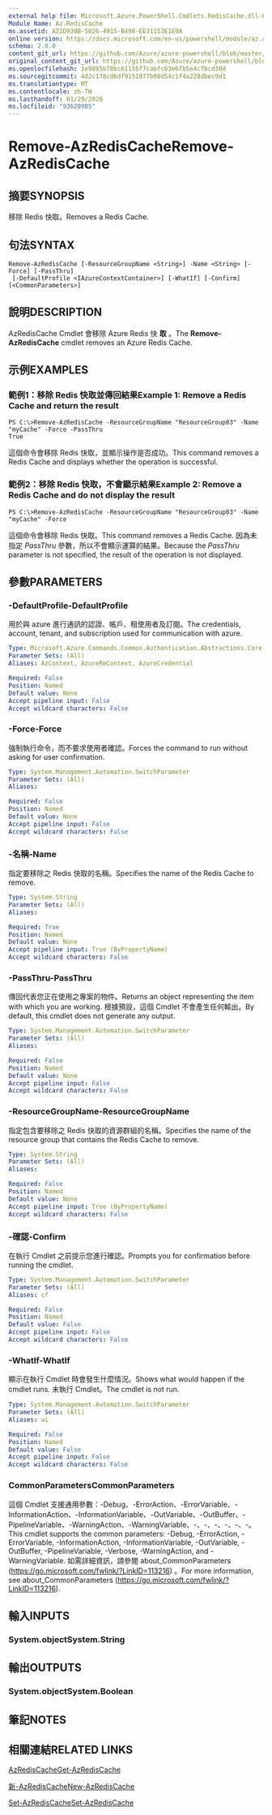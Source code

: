 ```yaml
---
external help file: Microsoft.Azure.PowerShell.Cmdlets.RedisCache.dll-Help.xml
Module Name: Az.RedisCache
ms.assetid: A22D930B-5026-4915-B498-EE31153E1E9A
online version: https://docs.microsoft.com/en-us/powershell/module/az.rediscache/remove-azrediscache
schema: 2.0.0
content_git_url: https://github.com/Azure/azure-powershell/blob/master/src/RedisCache/RedisCache/help/Remove-AzRedisCache.md
original_content_git_url: https://github.com/Azure/azure-powershell/blob/master/src/RedisCache/RedisCache/help/Remove-AzRedisCache.md
ms.openlocfilehash: 1e9895b78bc61155f7cabfc63e6fb5e4cfbcd30d
ms.sourcegitcommit: 4d2c178cd6df9151877b08d54c1f4a228dbec9d1
ms.translationtype: MT
ms.contentlocale: zh-TW
ms.lasthandoff: 01/29/2020
ms.locfileid: "93620985"
---
```

# <span data-ttu-id="7c10a-101">Remove-AzRedisCache</span><span class="sxs-lookup"><span data-stu-id="7c10a-101">Remove-AzRedisCache</span></span>

## <span data-ttu-id="7c10a-102">摘要</span><span class="sxs-lookup"><span data-stu-id="7c10a-102">SYNOPSIS</span></span>
<span data-ttu-id="7c10a-103">移除 Redis 快取。</span><span class="sxs-lookup"><span data-stu-id="7c10a-103">Removes a Redis Cache.</span></span>

## <span data-ttu-id="7c10a-104">句法</span><span class="sxs-lookup"><span data-stu-id="7c10a-104">SYNTAX</span></span>

```
Remove-AzRedisCache [-ResourceGroupName <String>] -Name <String> [-Force] [-PassThru]
 [-DefaultProfile <IAzureContextContainer>] [-WhatIf] [-Confirm] [<CommonParameters>]
```

## <span data-ttu-id="7c10a-105">說明</span><span class="sxs-lookup"><span data-stu-id="7c10a-105">DESCRIPTION</span></span>
<span data-ttu-id="7c10a-106">AzRedisCache Cmdlet 會移除 Azure Redis 快 **取** 。</span><span class="sxs-lookup"><span data-stu-id="7c10a-106">The **Remove-AzRedisCache** cmdlet removes an Azure Redis Cache.</span></span>

## <span data-ttu-id="7c10a-107">示例</span><span class="sxs-lookup"><span data-stu-id="7c10a-107">EXAMPLES</span></span>

### <span data-ttu-id="7c10a-108">範例1：移除 Redis 快取並傳回結果</span><span class="sxs-lookup"><span data-stu-id="7c10a-108">Example 1: Remove a Redis Cache and return the result</span></span>
```
PS C:\>Remove-AzRedisCache -ResourceGroupName "ResourceGroup03" -Name "myCache" -Force -PassThru
True
```

<span data-ttu-id="7c10a-109">這個命令會移除 Redis 快取，並顯示操作是否成功。</span><span class="sxs-lookup"><span data-stu-id="7c10a-109">This command removes a Redis Cache and displays whether the operation is successful.</span></span>

### <span data-ttu-id="7c10a-110">範例2：移除 Redis 快取，不會顯示結果</span><span class="sxs-lookup"><span data-stu-id="7c10a-110">Example 2: Remove a Redis Cache and do not display the result</span></span>
```
PS C:\>Remove-AzRedisCache -ResourceGroupName "ResourceGroup03" -Name "myCache" -Force
```

<span data-ttu-id="7c10a-111">這個命令會移除 Redis 快取。</span><span class="sxs-lookup"><span data-stu-id="7c10a-111">This command removes a Redis Cache.</span></span>
<span data-ttu-id="7c10a-112">因為未指定 *PassThru* 參數，所以不會顯示運算的結果。</span><span class="sxs-lookup"><span data-stu-id="7c10a-112">Because the *PassThru* parameter is not specified, the result of the operation is not displayed.</span></span>

## <span data-ttu-id="7c10a-113">參數</span><span class="sxs-lookup"><span data-stu-id="7c10a-113">PARAMETERS</span></span>

### <span data-ttu-id="7c10a-114">-DefaultProfile</span><span class="sxs-lookup"><span data-stu-id="7c10a-114">-DefaultProfile</span></span>
<span data-ttu-id="7c10a-115">用於與 azure 進行通訊的認證、帳戶、租使用者及訂閱。</span><span class="sxs-lookup"><span data-stu-id="7c10a-115">The credentials, account, tenant, and subscription used for communication with azure.</span></span>

```yaml
Type: Microsoft.Azure.Commands.Common.Authentication.Abstractions.Core.IAzureContextContainer
Parameter Sets: (All)
Aliases: AzContext, AzureRmContext, AzureCredential

Required: False
Position: Named
Default value: None
Accept pipeline input: False
Accept wildcard characters: False
```

### <span data-ttu-id="7c10a-116">-Force</span><span class="sxs-lookup"><span data-stu-id="7c10a-116">-Force</span></span>
<span data-ttu-id="7c10a-117">強制執行命令，而不要求使用者確認。</span><span class="sxs-lookup"><span data-stu-id="7c10a-117">Forces the command to run without asking for user confirmation.</span></span>

```yaml
Type: System.Management.Automation.SwitchParameter
Parameter Sets: (All)
Aliases:

Required: False
Position: Named
Default value: None
Accept pipeline input: False
Accept wildcard characters: False
```

### <span data-ttu-id="7c10a-118">-名稱</span><span class="sxs-lookup"><span data-stu-id="7c10a-118">-Name</span></span>
<span data-ttu-id="7c10a-119">指定要移除之 Redis 快取的名稱。</span><span class="sxs-lookup"><span data-stu-id="7c10a-119">Specifies the name of the Redis Cache to remove.</span></span>

```yaml
Type: System.String
Parameter Sets: (All)
Aliases:

Required: True
Position: Named
Default value: None
Accept pipeline input: True (ByPropertyName)
Accept wildcard characters: False
```

### <span data-ttu-id="7c10a-120">-PassThru</span><span class="sxs-lookup"><span data-stu-id="7c10a-120">-PassThru</span></span>
<span data-ttu-id="7c10a-121">傳回代表您正在使用之專案的物件。</span><span class="sxs-lookup"><span data-stu-id="7c10a-121">Returns an object representing the item with which you are working.</span></span>
<span data-ttu-id="7c10a-122">根據預設，這個 Cmdlet 不會產生任何輸出。</span><span class="sxs-lookup"><span data-stu-id="7c10a-122">By default, this cmdlet does not generate any output.</span></span>

```yaml
Type: System.Management.Automation.SwitchParameter
Parameter Sets: (All)
Aliases:

Required: False
Position: Named
Default value: None
Accept pipeline input: False
Accept wildcard characters: False
```

### <span data-ttu-id="7c10a-123">-ResourceGroupName</span><span class="sxs-lookup"><span data-stu-id="7c10a-123">-ResourceGroupName</span></span>
<span data-ttu-id="7c10a-124">指定包含要移除之 Redis 快取的資源群組的名稱。</span><span class="sxs-lookup"><span data-stu-id="7c10a-124">Specifies the name of the resource group that contains the Redis Cache to remove.</span></span>

```yaml
Type: System.String
Parameter Sets: (All)
Aliases:

Required: False
Position: Named
Default value: None
Accept pipeline input: True (ByPropertyName)
Accept wildcard characters: False
```

### <span data-ttu-id="7c10a-125">-確認</span><span class="sxs-lookup"><span data-stu-id="7c10a-125">-Confirm</span></span>
<span data-ttu-id="7c10a-126">在執行 Cmdlet 之前提示您進行確認。</span><span class="sxs-lookup"><span data-stu-id="7c10a-126">Prompts you for confirmation before running the cmdlet.</span></span>

```yaml
Type: System.Management.Automation.SwitchParameter
Parameter Sets: (All)
Aliases: cf

Required: False
Position: Named
Default value: False
Accept pipeline input: False
Accept wildcard characters: False
```

### <span data-ttu-id="7c10a-127">-WhatIf</span><span class="sxs-lookup"><span data-stu-id="7c10a-127">-WhatIf</span></span>
<span data-ttu-id="7c10a-128">顯示在執行 Cmdlet 時會發生什麼情況。</span><span class="sxs-lookup"><span data-stu-id="7c10a-128">Shows what would happen if the cmdlet runs.</span></span>
<span data-ttu-id="7c10a-129">未執行 Cmdlet。</span><span class="sxs-lookup"><span data-stu-id="7c10a-129">The cmdlet is not run.</span></span>

```yaml
Type: System.Management.Automation.SwitchParameter
Parameter Sets: (All)
Aliases: wi

Required: False
Position: Named
Default value: False
Accept pipeline input: False
Accept wildcard characters: False
```

### <span data-ttu-id="7c10a-130">CommonParameters</span><span class="sxs-lookup"><span data-stu-id="7c10a-130">CommonParameters</span></span>
<span data-ttu-id="7c10a-131">這個 Cmdlet 支援通用參數：-Debug、-ErrorAction、-ErrorVariable、-InformationAction、-InformationVariable、-OutVariable、-OutBuffer、-PipelineVariable、-WarningAction、-WarningVariable、-、-、-、-、-、-。</span><span class="sxs-lookup"><span data-stu-id="7c10a-131">This cmdlet supports the common parameters: -Debug, -ErrorAction, -ErrorVariable, -InformationAction, -InformationVariable, -OutVariable, -OutBuffer, -PipelineVariable, -Verbose, -WarningAction, and -WarningVariable.</span></span> <span data-ttu-id="7c10a-132">如需詳細資訊，請參閱 about_CommonParameters (https://go.microsoft.com/fwlink/?LinkID=113216) 。</span><span class="sxs-lookup"><span data-stu-id="7c10a-132">For more information, see about_CommonParameters (https://go.microsoft.com/fwlink/?LinkID=113216).</span></span>

## <span data-ttu-id="7c10a-133">輸入</span><span class="sxs-lookup"><span data-stu-id="7c10a-133">INPUTS</span></span>

### <span data-ttu-id="7c10a-134">System.object</span><span class="sxs-lookup"><span data-stu-id="7c10a-134">System.String</span></span>

## <span data-ttu-id="7c10a-135">輸出</span><span class="sxs-lookup"><span data-stu-id="7c10a-135">OUTPUTS</span></span>

### <span data-ttu-id="7c10a-136">System.object</span><span class="sxs-lookup"><span data-stu-id="7c10a-136">System.Boolean</span></span>

## <span data-ttu-id="7c10a-137">筆記</span><span class="sxs-lookup"><span data-stu-id="7c10a-137">NOTES</span></span>

## <span data-ttu-id="7c10a-138">相關連結</span><span class="sxs-lookup"><span data-stu-id="7c10a-138">RELATED LINKS</span></span>

[<span data-ttu-id="7c10a-139">AzRedisCache</span><span class="sxs-lookup"><span data-stu-id="7c10a-139">Get-AzRedisCache</span></span>](./Get-AzRedisCache.md)

[<span data-ttu-id="7c10a-140">新-AzRedisCache</span><span class="sxs-lookup"><span data-stu-id="7c10a-140">New-AzRedisCache</span></span>](./New-AzRedisCache.md)

[<span data-ttu-id="7c10a-141">Set-AzRedisCache</span><span class="sxs-lookup"><span data-stu-id="7c10a-141">Set-AzRedisCache</span></span>](./Set-AzRedisCache.md)


